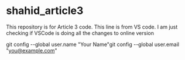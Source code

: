 # shahid_article3
This repository is for Article 3 code. 
This line is from VS code. I am just checking if VSCode is doing all the changes to online version

  git config --global user.name "Your Name"git config --global user.email "you@example.com"